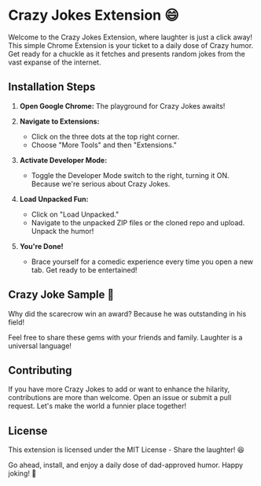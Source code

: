 # Crazy Jokes Extension 😄

Welcome to the Crazy Jokes Extension, where laughter is just a click away! This simple Chrome Extension is your ticket to a daily dose of Crazy humor. Get ready for a chuckle as it fetches and presents random jokes from the vast expanse of the internet.

## Installation Steps

1. **Open Google Chrome:** The playground for Crazy Jokes awaits!

2. **Navigate to Extensions:**
   - Click on the three dots at the top right corner.
   - Choose "More Tools" and then "Extensions."

3. **Activate Developer Mode:**
   - Toggle the Developer Mode switch to the right, turning it ON. Because we're serious about Crazy Jokes.

4. **Load Unpacked Fun:**
   - Click on "Load Unpacked."
   - Navigate to the unpacked ZIP files or the cloned repo and upload. Unpack the humor!

5. **You're Done!**
   - Brace yourself for a comedic experience every time you open a new tab. Get ready to be entertained!

## Crazy Joke Sample 🤣

Why did the scarecrow win an award?
Because he was outstanding in his field!

Feel free to share these gems with your friends and family. Laughter is a universal language!

## Contributing

If you have more Crazy Jokes to add or want to enhance the hilarity, contributions are more than welcome. Open an issue or submit a pull request. Let's make the world a funnier place together!

## License

This extension is licensed under the MIT License - Share the laughter! 😆

Go ahead, install, and enjoy a daily dose of dad-approved humor. Happy joking! 🎉
